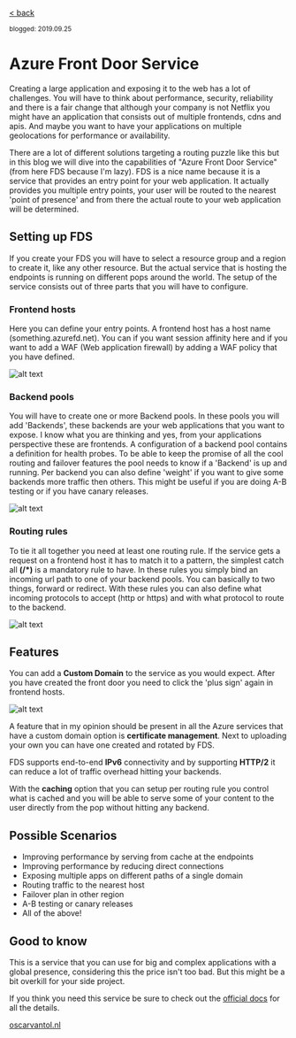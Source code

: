 [< back](index)

<sub>blogged: 2019.09.25</sub>

# Azure Front Door Service

Creating a large application and exposing it to the web has a lot of challenges. You will have to think about performance, security, reliability and there is a fair change that although your company is not Netflix you might have an application that consists out of multiple frontends, cdns and apis. And maybe you want to have your applications on multiple geolocations for performance or availability. 

There are a lot of different solutions targeting a routing puzzle like this but in this blog we will dive into the capabilities of "Azure Front Door Service" (from here FDS because I'm lazy). FDS is a nice name because it is a service that provides an entry point for your web application. It actually provides you multiple entry points, your user will be routed to the nearest 'point of presence' and from there the actual route to your web application will be determined.

## Setting up FDS

If you create your FDS you will have to select a resource group and a region to create it, like any other resource. But the actual service that is hosting the endpoints is running on different pops around the world. The setup of the service consists out of three parts that you will have to configure.

### Frontend hosts

Here you can define your entry points. A frontend host has a host name (something.azurefd.net). You can if you want session affinity here and if you want to add a WAF (Web application firewall) by adding a WAF policy that you have defined.

![alt text](assets/blog-afd/frontend.jpg "Step 1 - Frontend hosts")


### Backend pools

You will have to create one or more Backend pools. In these pools you will add 'Backends', these backends are your web applications that you want to expose. I know what you are thinking and yes, from your applications perspective these are frontends. A configuration of a backend pool contains a definition for health probes. To be able to keep the promise of all the cool routing and failover features the pool needs to know if a 'Backend' is up and running. Per backend you can also define 'weight' if you want to give some backends more traffic then others. This might be useful if you are doing A-B testing or if you have canary releases.

![alt text](assets/blog-afd/backendpool.jpg "Step 2 - Backend pools")

### Routing rules

To tie it all together you need at least one routing rule. If the service gets a request on a frontend host it has to match it to a pattern, the simplest catch all **(/*)** is a mandatory rule to have. In these rules you simply bind an incoming url path to one of your backend pools. You can basically to two things, forward or redirect. With these rules you can also define what incoming protocols to accept (http or https) and with what protocol to route to the backend.

![alt text](assets/blog-afd/routingrule.jpg "Step 3 - Routing rules")

## Features

You can add a **Custom Domain** to the service as you would expect. After you have created the front door you need to click the 'plus sign' again in frontend hosts.

![alt text](assets/blog-afd/customdomain.jpg "Adding a custom domain")

A feature that in my opinion should be present in all the Azure services that have a custom domain option is **certificate management**. Next to uploading your own you can have one created and rotated by FDS.

FDS supports end-to-end **IPv6** connectivity and by supporting **HTTP/2** it can reduce a lot of traffic overhead hitting your backends.

With the **caching** option that you can setup per routing rule you control what is cached and you will be able to serve some of your content to the user directly from the pop without hitting any backend.


## Possible Scenarios

- Improving performance by serving from cache at the endpoints
- Improving performance by reducing direct connections
- Exposing multiple apps on different paths of a single domain
- Routing traffic to the nearest host
- Failover plan in other region
- A-B testing or canary releases
- All of the above!

## Good to know
This is a service that you can use for big and complex applications with a global presence, considering this the price isn't too bad. But this might be a bit overkill for your side project.

If you think you need this service be sure to check out the [official docs](https://docs.microsoft.com/en-us/azure/frontdoor/) for all the details.


[oscarvantol.nl](https://oscarvantol.nl) 


